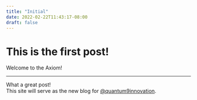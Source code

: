 ```yaml
---
title: "Initial"
date: 2022-02-22T11:43:17-08:00
draft: false
---
```


# This is the first post!

Welcome to the Axiom!

---

What a great post!\
This site will serve as the new blog for [@quantum9innovation](https://github.com/quantum9innovation).
